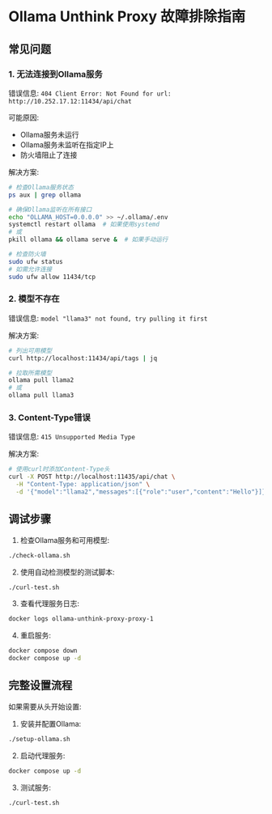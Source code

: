 # Ollama Unthink Proxy 故障排除指南

## 常见问题

### 1. 无法连接到Ollama服务

错误信息: `404 Client Error: Not Found for url: http://10.252.17.12:11434/api/chat`

可能原因:
- Ollama服务未运行
- Ollama服务未监听在指定IP上
- 防火墙阻止了连接

解决方案:
```bash
# 检查Ollama服务状态
ps aux | grep ollama

# 确保Ollama监听在所有接口
echo "OLLAMA_HOST=0.0.0.0" >> ~/.ollama/.env
systemctl restart ollama  # 如果使用systemd
# 或
pkill ollama && ollama serve &  # 如果手动运行

# 检查防火墙
sudo ufw status
# 如需允许连接
sudo ufw allow 11434/tcp
```

### 2. 模型不存在

错误信息: `model "llama3" not found, try pulling it first`

解决方案:
```bash
# 列出可用模型
curl http://localhost:11434/api/tags | jq

# 拉取所需模型
ollama pull llama2
# 或
ollama pull llama3
```

### 3. Content-Type错误

错误信息: `415 Unsupported Media Type`

解决方案:
```bash
# 使用curl时添加Content-Type头
curl -X POST http://localhost:11435/api/chat \
  -H "Content-Type: application/json" \
  -d '{"model":"llama2","messages":[{"role":"user","content":"Hello"}]}'
```

## 调试步骤

1. 检查Ollama服务和可用模型:
```bash
./check-ollama.sh
```

2. 使用自动检测模型的测试脚本:
```bash
./curl-test.sh
```

3. 查看代理服务日志:
```bash
docker logs ollama-unthink-proxy-proxy-1
```

4. 重启服务:
```bash
docker compose down
docker compose up -d
```

## 完整设置流程

如果需要从头开始设置:

1. 安装并配置Ollama:
```bash
./setup-ollama.sh
```

2. 启动代理服务:
```bash
docker compose up -d
```

3. 测试服务:
```bash
./curl-test.sh
```